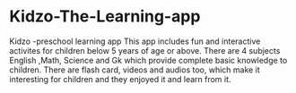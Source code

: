 # Kidzo-The-Learning-app
Kidzo -preschool learning app This app includes fun and interactive activites for children below 5 years of age or above. There are 4 subjects English ,Math, Science and Gk which provide complete basic knowledge to children. There are flash card, videos and audios too, which make it interesting for children and they enjoyed it and learn from it.
